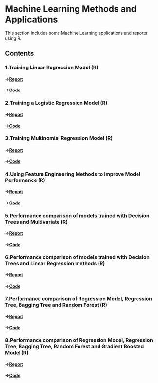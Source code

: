 # Machine Learning Methods and Applications

This section includes some Machine Learning applications and reports using R.  

## Contents

### 1.Training Linear Regression Model (R)  

#### →[Report](https://github.com/tfnbstn/machine-learning/blob/9f96ff51df6ebe824068be624bd1c421b98f5969/Machine%20Learning/PDF/1.Training%20Linear%20Regression%20Model%20in%20R.pdf) 
#### →[Code](https://github.com/tfnbstn/machine-learning/blob/8604f83b17666a5903be478e0f5a69b16bfe0446/Machine%20Learning/R/1.Training%20Linear%20Regression%20Model.Rmd)


### 2.Training a Logistic Regression Model (R)

#### →[Report](https://github.com/tfnbstn/machine-learning/blob/9f96ff51df6ebe824068be624bd1c421b98f5969/Machine%20Learning/PDF/2.Training%20a%20Logistic%20Regression%20Model%20in%20R.pdf) 
#### →[Code](https://github.com/tfnbstn/machine-learning/blob/8604f83b17666a5903be478e0f5a69b16bfe0446/Machine%20Learning/R/2.Training%20a%20Logistic%20Regression%20Model.Rmd)


### 3.Training Multinomial Regression Model (R)

#### →[Report](https://github.com/tfnbstn/machine-learning/blob/9f96ff51df6ebe824068be624bd1c421b98f5969/Machine%20Learning/PDF/3.Training%20Multinomial%20Regression%20Model%20in%20R.pdf)
#### →[Code](https://github.com/tfnbstn/machine-learning/blob/8604f83b17666a5903be478e0f5a69b16bfe0446/Machine%20Learning/R/3.Training%20Multinomial%20Regression%20Model.Rmd)

### 4.Using Feature Engineering Methods to Improve Model Performance (R)

#### →[Report](https://github.com/tfnbstn/machine-learning/blob/9f96ff51df6ebe824068be624bd1c421b98f5969/Machine%20Learning/PDF/4.Using%20Feature%20Engineering%20Methods%20to%20Improve%20Model%20Performance.pdf)
#### →[Code](https://github.com/tfnbstn/machine-learning/blob/8604f83b17666a5903be478e0f5a69b16bfe0446/Machine%20Learning/R/4.Using%20Feature%20Engineering%20Methods%20to%20Improve%20Model%20Performance.Rmd)

### 5.Performance comparison of models trained with Decision Trees and Multivariate (R)

#### →[Report](https://github.com/tfnbstn/machine-learning/blob/a990d771d194f3c2ebfbd4df6d5cb6c8570c4651/Machine%20Learning/PDF/5.Performance%20comparison%20of%20models%20trained%20with%20Decision%20Trees%20and%20Multivariate%20Regression%20Methods.pdf)
#### →[Code](https://github.com/tfnbstn/machine-learning/blob/8604f83b17666a5903be478e0f5a69b16bfe0446/Machine%20Learning/R/5.Performance%20comparison%20of%20models%20trained%20with%20Decision%20Trees%20and%20Multivariate.Rmd)

### 6.Performance comparison of models trained with Decision Trees and Linear Regression methods (R)

#### →[Report](https://github.com/tfnbstn/machine-learning/blob/9f96ff51df6ebe824068be624bd1c421b98f5969/Machine%20Learning/PDF/6.Performance%20comparison%20of%20models%20trained%20with%20Decision%20Trees%20and%20Linear.pdf)
#### →[Code](https://github.com/tfnbstn/machine-learning/blob/8604f83b17666a5903be478e0f5a69b16bfe0446/Machine%20Learning/R/6.Performance%20comparison%20of%20models%20trained%20with%20Decision%20Trees%20and%20Linear%20Regression%20methods.Rmd)

### 7.Performance comparison of Regression Model, Regression Tree, Bagging Tree and Random Forest (R)

#### →[Report](https://github.com/tfnbstn/machine-learning/blob/9f96ff51df6ebe824068be624bd1c421b98f5969/Machine%20Learning/PDF/7.Performance%20comparison%20of%20Regression%20Model,%20Regression%20Tree,%20Bagging%20Tree,%20Random%20Forest%20and%20Gradient%20Boosted%20Model.pdf)
#### →[Code](https://github.com/tfnbstn/machine-learning/blob/8604f83b17666a5903be478e0f5a69b16bfe0446/Machine%20Learning/R/7.Performance%20comparison%20of%20Regression%20Model,%20Regression%20Tree,%20Bagging%20Tree%20and%20Random%20Forest.Rmd)

### 8.Performance comparison of Regression Model, Regression Tree, Bagging Tree, Random Forest and Gradient Boosted Model (R)

#### →[Report](https://github.com/tfnbstn/machine-learning/blob/9f96ff51df6ebe824068be624bd1c421b98f5969/Machine%20Learning/PDF/8.Performance%20comparison%20of%20Regression%20Model,%20Regression%20Tree,%20Bagging%20Tree%20and%20Random%20Forest.pdf)
#### →[Code](https://github.com/tfnbstn/machine-learning/blob/8604f83b17666a5903be478e0f5a69b16bfe0446/Machine%20Learning/R/8.Performance%20comparison%20of%20Regression%20Model,%20Regression%20Tree,%20Bagging%20Tree,%20Random%20Forest%20and%20Gradient%20Boosted%20Model.Rmd)
